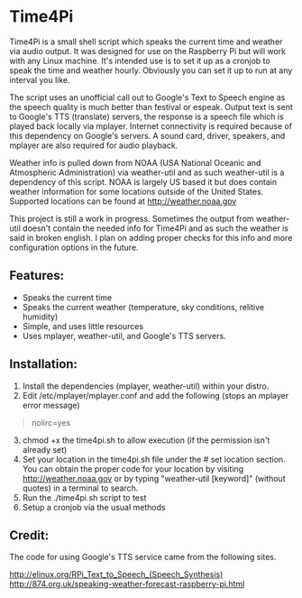 Time4Pi
=======

Time4Pi is a small shell script which speaks the current time and weather via audio output. It was designed for use on the Raspberry Pi but will work with any Linux machine. It's intended use is to set it up as a cronjob to speak the time and weather hourly. Obviously you can set it up to run at any interval you like.

The script uses an unofficial call out to Google's Text to Speech engine as the speech quality is much better than festival or espeak. Output text is sent to Google's TTS (translate) servers, the response is a speech file which is played back locally via mplayer. Internet connectivity is required because of this dependency on Google's servers. A sound card, driver, speakers, and mplayer are also required for audio playback.

Weather info is pulled down from NOAA (USA National Oceanic and Atmospheric Administration) via weather-util and as such weather-util is a dependency of this script. NOAA is largely US based it but does contain weather information for some locations outside of the United States. Supported locations can be found at http://weather.noaa.gov

This project is still a work in progress. Sometimes the output from weather-util doesn't contain the needed info for Time4Pi and as such the weather is said in broken english. I plan on adding proper checks for this info and more configuration options in the future.


Features:
---------

* Speaks the current time
* Speaks the current weather (temperature, sky conditions, relitive humidity)
* Simple, and uses little resources
* Uses mplayer, weather-util, and Google's TTS servers.


Installation:
-------------

1. Install the dependencies (mplayer, weather-util) within your distro.
2. Edit /etc/mplayer/mplayer.conf and add the following (stops an mplayer error message)

> nolirc=yes 

3. chmod +x the time4pi.sh to allow execution (if the permission isn't already set)
4. Set your location in the time4pi.sh file under the # set location section. You can obtain the proper code for your location by visiting http://weather.noaa.gov or by typing "weather-util [keyword]" (without quotes) in a terminal to search.
5. Run the ./time4pi.sh script to test
6. Setup a cronjob via the usual methods


Credit:
-------

The code for using Google's TTS service came from the following sites.

http://elinux.org/RPi_Text_to_Speech_(Speech_Synthesis) 
http://874.org.uk/speaking-weather-forecast-raspberry-pi.html 
